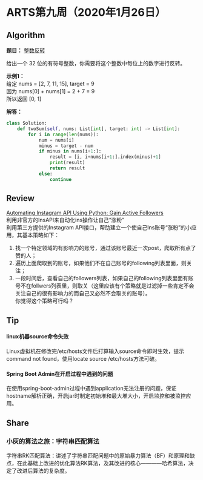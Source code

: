 # ARTS第九周（2020年1月26日）
## Algorithm<br/>
<b>题目：</b> [整数反转](https://leetcode-cn.com/explore/interview/card/top-interview-questions-easy/5/strings/33/)

给出一个 32 位的有符号整数，你需要将这个整数中每位上的数字进行反转。

<b>示例1：</b> <br>
给定 nums = [2, 7, 11, 15], target = 9<br>
因为 nums[0] + nums[1] = 2 + 7 = 9<br>
所以返回 [0, 1]<br>

<b>解答：</b>
```Python
class Solution:
    def twoSum(self, nums: List[int], target: int) -> List[int]:
        for i in range(len(nums)):
            num = nums[i]
            minus = target - num
            if minus in nums[i+1:]:
                result = [i, i+nums[i+1:].index(minus)+1]
                print(result)
                return result
            else:
                continue

```
## Review<br/>
[Automating Instagram API Using Python: Gain Active Followers](https://hackernoon.com/automating-instagram-api-with-python-gain-followers-u115322z)<br>
利用非官方的InsAPI来自动化ins操作让自己“涨粉” <br>
利用第三方提供的Instagram API接口，帮助建立一个使自己Ins账号“涨粉”的小应用，其基本策略如下：
1. 找一个特定领域的有影响力的账号，通过该账号最近一次post，爬取所有点了赞的人；
2. 遍历上面爬取到的账号，如果他们不在自己账号的following列表里面，则关注；
3. 一段时间后，查看自己的followers列表，如果自己的following列表里面有账号不在follwers列表里，则取关（这里应该有个策略就是过滤掉一些肯定不会关注自己的很有影响力的而自己又必然不会取关的账号）。<br>
你觉得这个策略可行吗？

## Tip<br/>
#### linux机器source命令失效
Linux虚拟机在修改完/etc/hosts文件后打算输入source命令即时生效，提示command not found，使用locate source /etc/hosts方法可破。<br>
#### Spring Boot Admin在开启过程中遇到的问题
在使用spring-boot-admin过程中遇到application无法注册的问题，保证hostname解析正确，开启jar时制定初始堆和最大堆大小，开启监控和被监控应用。

## Share<br/>
### 小灰的算法之旅：字符串匹配算法<br>
字符串RK匹配算法：讲述了字符串匹配问题中的原始暴力算法（BF）和原理和缺点，在此基础上改进的优化算法RK算法，及其改进的核心————哈希算法，决定了改进后算法的复杂度。
